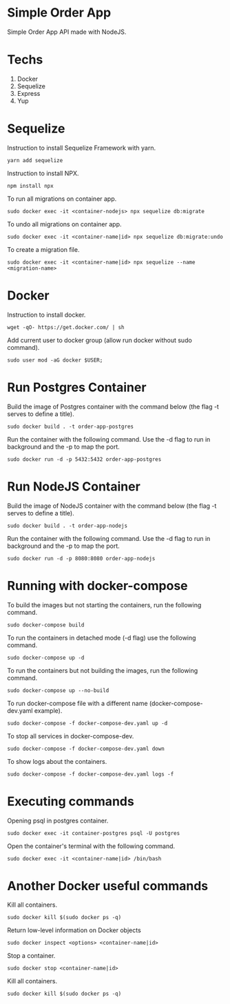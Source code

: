 # Simple Order App
Simple Order App API made with NodeJS.

# Techs

<ol>
  <li>Docker</li>
  <li>Sequelize</li>
  <li>Express</li>
  <li>Yup</li>
</ol>

# Sequelize

Instruction to install Sequelize Framework with yarn.

```
yarn add sequelize
```

Instruction to install NPX.

```
npm install npx
```

To run all migrations on container app.

```
sudo docker exec -it <container-nodejs> npx sequelize db:migrate
```

To undo all migrations on container app.

```
sudo docker exec -it <container-name|id> npx sequelize db:migrate:undo
```

To create a migration file.

```
sudo docker exec -it <container-name|id> npx sequelize --name <migration-name>
```

# Docker

Instruction to install docker.

```
wget -qO- https://get.docker.com/ | sh
```

Add current user to docker group (allow run docker without sudo command).

```
sudo user mod -aG docker $USER;
```

# Run Postgres Container

Build the image of Postgres container with the command below (the flag -t serves to define a title).
```
sudo docker build . -t order-app-postgres
```
Run the container with the following command. Use the -d flag to run in background and the -p to map the port.
```
sudo docker run -d -p 5432:5432 order-app-postgres
```

# Run NodeJS Container

Build the image of NodeJS container with the command below (the flag -t serves to define a title).
```
sudo docker build . -t order-app-nodejs
```
Run the container with the following command. Use the -d flag to run in background and the -p to map the port.

```
sudo docker run -d -p 8080:8080 order-app-nodejs
```
# Running with docker-compose

To build the images but not starting the containers, run the following command.

```
sudo docker-compose build
```

To run the containers in detached mode (-d flag) use the following command.

```
sudo docker-compose up -d
```

To run the containers but not building the images, run the following command.

```
sudo docker-compose up --no-build
```

To run docker-compose file with a different name (docker-compose-dev.yaml example).

```
sudo docker-compose -f docker-compose-dev.yaml up -d
```

To stop all services in docker-compose-dev.

```
sudo docker-compose -f docker-compose-dev.yaml down
```

To show logs about the containers.

```
sudo docker-compose -f docker-compose-dev.yaml logs -f
```

# Executing commands

Opening psql in postgres container.

```
sudo docker exec -it container-postgres psql -U postgres
```

Open the container's terminal with the following command.

```
sudo docker exec -it <container-name|id> /bin/bash
```

# Another Docker useful commands

Kill all containers.

```
sudo docker kill $(sudo docker ps -q)
```

Return low-level information on Docker objects

```
sudo docker inspect <options> <container-name|id>
```

Stop a container.

```
sudo docker stop <container-name|id>
```

Kill all containers.

```
sudo docker kill $(sudo docker ps -q)
```

